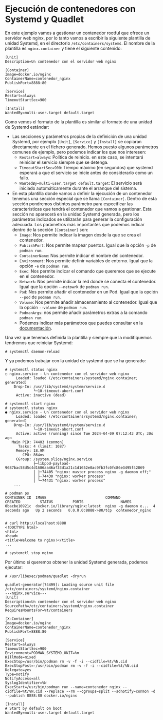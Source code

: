 # Ejecución de contenedores con Systemd y Quadlet

En este ejemplo vamos a gestionar un contenedor rootful que ofrece un servidor web nginx, por lo tanto vamos a escribir la siguiente plantilla de unidad Systemd, en el directorio `/etc/containers/systemd`. El nombre de la plantilla es `nginx.container` y tiene el siguiente contenido:

```
[Unit]
Description=Un contenedor con el servidor web nginx

[Container]
Image=docker.io/nginx
ContainerName=contenedor_nginx
PublishPort=8888:80

[Service]
Restart=always
TimeoutStartSec=900

[Install]
WantedBy=multi-user.target default.target
```

Como vemos el formato de la plantilla es similar al formato de una unidad de Systemd estándar:

* Las secciones y parámetros propias de la definición de una unidad Systemd, por ejemplo `[Unit]`, `[Service]` y `[Install]` se copiaran directamente en el fichero generado. Hemos puesto algunos parámetros comunes de ejemplo, pero podemos indicar los que nos interesen:
    * `Restart=always`: Política de reinicio. en este caso, se intentará reiniciar el servicio siempre que se detenga.
    * `TimeoutStartSec=900`: Tiempo máximo (en segundos) que systemd esperará a que el servicio se inicie antes de considerarlo como un fallo.
    * `WantedBy=multi-user.target default.target`: El servicio será iniciado automáticamente durante el arranque del sistema.
* En esta plantilla donde vamos a definir la ejecución de un contenedor tenemos una sección especial que se llama `[Container]`. Dentro de esta sección pondremos distintos parámetro para especificar las características que tendrá el contenedor que vamos a gestionar. Esta sección no aparecerá en la unidad Systemd generada, pero los parámetros indicados se utilizarán para generar la configuración adecuada. Los parámetros más importantes que podemos indicar dentro de la sección `[Container]` son:
    * `Image`: Nos permite indicar la imagen desde la que se crea el contenedor.
    * `PublishPort`: Nos permite mapear puertos. Igual que la opción `-p` de `podman run`.
    * `ContainerName`: Nos permite indicar el nombre del contenedor.
    * `Environment`: Nos permite definir variables de entorno. Igual que la opción `-e` de `podman run`.
    * `Exec`: Nos permite indicar el comando que queremos que se ejecute en el contenedor. 
    * `Network`: Nos permite indicar la red donde se conecta el contenedor. Igual que la opción `--netowrk` de `podman run`.
    * `Pod`: Nos permite añadir el contenedor en un Pod. Igual que la opción `--pod` de `podman run`.
    * `Volume`: Nos permite añadir almacenamiento al contenedor. Igual que la opción `--volume` de `podman run`.
    * `PodmanArgs`: nos permite añadir parámetros extras a la comando `podman run`.
    * Podemos indicar más parámetros que puedes consultar en la [documentación](https://docs.podman.io/en/latest/markdown/podman-systemd.unit.5.html).

Una vez que tenemos definida la plantilla y siempre que la modifiquemos tendremos que reiniciar Systemd:

```
# systemctl daemon-reload
```

Y ya podemos trabajar con la unidad de systemd que se ha generado:

```
# systemctl status nginx
○ nginx.service - Un contenedor con el servidor web nginx
     Loaded: loaded (/etc/containers/systemd/nginx.container; generated)
    Drop-In: /usr/lib/systemd/system/service.d
             └─10-timeout-abort.conf
     Active: inactive (dead)

# systemctl start nginx
# systemctl status nginx
● nginx.service - Un contenedor con el servidor web nginx
     Loaded: loaded (/etc/containers/systemd/nginx.container; generated)
    Drop-In: /usr/lib/systemd/system/service.d
             └─10-timeout-abort.conf
     Active: active (running) since Tue 2024-04-09 07:12:43 UTC; 30s ago
   Main PID: 74403 (conmon)
      Tasks: 4 (limit: 1087)
     Memory: 18.9M
        CPU: 864ms
     CGroup: /system.slice/nginx.service
             ├─libpod-payload-9687bac58d5c4d1606aa46af33d1a21c1d1652e0ac9fb3fc0fc86e3495f42869
             │ ├─74405 "nginx: master process nginx -g daemon off;"
             │ ├─74430 "nginx: worker process"
             │ └─74431 "nginx: worker process"
    ...

# podman ps
CONTAINER ID  IMAGE                           COMMAND               CREATED         STATUS         PORTS                 NAMES
0bacbe10921c  docker.io/library/nginx:latest  nginx -g daemon o...  4 seconds ago   Up 2 seconds   0.0.0.0:8888->80/tcp  contenedor_nginx


# curl http://localhost:8888
<!DOCTYPE html>
<html>
<head>
<title>Welcome to nginx!</title>
...

# systemctl stop nginx
```

Por último si queremos obtener la unidad Systemd generada, podemos ejecutar:

```
# /usr/libexec/podman/quadlet -dryrun 

quadlet-generator[74499]: Loading source unit file /etc/containers/systemd/nginx.container
---nginx.service---
[Unit]
Description=Un contenedor con el servidor web nginx
SourcePath=/etc/containers/systemd/nginx.container
RequiresMountsFor=%t/containers

[X-Container]
Image=docker.io/nginx
ContainerName=contenedor_nginx
PublishPort=8888:80

[Service]
Restart=always
TimeoutStartSec=900
Environment=PODMAN_SYSTEMD_UNIT=%n
KillMode=mixed
ExecStop=/usr/bin/podman rm -v -f -i --cidfile=%t/%N.cid
ExecStopPost=-/usr/bin/podman rm -v -f -i --cidfile=%t/%N.cid
Delegate=yes
Type=notify
NotifyAccess=all
SyslogIdentifier=%N
ExecStart=/usr/bin/podman run --name=contenedor_nginx --cidfile=%t/%N.cid --replace --rm --cgroups=split --sdnotify=conmon -d --publish 8888:80 docker.io/nginx

[Install]
# Start by default on boot
WantedBy=multi-user.target default.target
```
